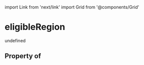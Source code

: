 import Link from 'next/link'
import Grid from '@components/Grid'

# eligibleRegion

undefined

## Property of



